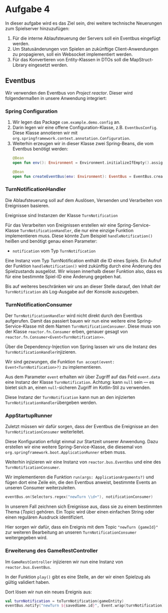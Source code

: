 # Aufgabe 4

In dieser aufgabe wird es das Ziel sein, drei weitere technische Neuerungen zum Spielserver hinzuzufügen:

1. Für die interne Ablaufsteuerung der Servers soll ein Eventbus eingefügt werden.
1. Um Statusänderungen von Spielen an zukünftige Client-Anwendungen zu propagieren, soll ein Websocket implementiert werden.
1. Für das Konvertieren von Entity-Klassen in DTOs soll die MapStruct-Library eingesetzt werden.

## Eventbus

Wir verwenden den Eventbus von _Project reactor_. Dieser wird folgendermaßen in unsere
Anwendung integriert:

### Spring Configuration

1. Wir legen das Package `com.example.demo.config` an.
1. Darin legen wir eine offene Configuration-Klasse, z.B. `EventbusConfig`. Diese Klasse annotieren wir mit
`org.springframework.context.annotation.Configuration`.
1. Weiterhin erzeugen wir in dieser Klasse zwei Spring-Beans, die vom Eventbus benötigt werden:
    ```kotlin
    @Bean
    open fun env(): Environment = Environment.initializeIfEmpty().assignErrorJournal()

    @Bean
    open fun createEventBus(env: Environment): EventBus = EventBus.create(env, Environment.THREAD_POOL)
    ```

### TurnNotificationHandler
Die Ablaufsteuerung soll auf dem Auslösen, Versenden und Verarbeiten von Ereignissen basieren. 

Ereignisse sind Instanzen der Klasse `TurnNotification`

Für das Verarbeiten von Ereignissen erstellen wir eine Spring-Service-Klasse `TurnNotificationHandler`,
die nur eine einzige Funktion implementieren muss. Diese könnte Zum Beispiel `handleNotification()` heißen und
benötigt genau einen Parameter:

- `notification` vom Typ `TurnNotification`

Eine Instanz vom Typ TurnNotification enthält die ID eines Spiels. Ein Aufruf der Funktion `handleNotification()`
wird zukünftig durch eine Änderung des Spielzustands ausgelöst. Wir wissen innerhalb dieser Funktion also,
dass es für eine bestimmte Spiel-ID eine Änderung gegeben hat.

Bis auf weiteres beschränken wir uns an dieser Stelle darauf, den Inhalt der `TurnNotification` als Log-Ausgabe 
auf der Konsole auszugeben.

### TurnNotificationConsumer

Der `TurnNotificationHandler` wird nicht direkt durch den Eventbus aufgerufen. Damit das passiert bauen wir nun 
eine weitere eine Spring-Service-Klasse mit dem Namen `TurnNotificationConsumer`. Diese muss von der Klasse
`reactor.fn.Consumer` erben, genauer gesagt von `reactor.fn.Consumer<Event<TurnNotification>>`.

Über die Dependency-Injection von Spring lassen wir uns die Instanz des `TurnNotificationHandler`injizieren. 

Wir sind gezwungen, die Funktion `fun accept(event: Event<TurnNotification>?)` zu implementieren.

Aus dem Parameter `event` erhalten wir über Zugriff auf das Feld `event.data` eine Instanz der
Klasse `TurnNotification`. Achtung: kann `null` sein &mdash; es bietet sich an, einen `null`-sicheren Zugriff
im Kotlin-Stil zu verwenden.

Diese Instanz der `TurnNotification` kann nun an den injizierten `TurnNotificationHandler`übergeben werden.

### AppStartupRunner
Zuletzt müssen wir dafür sorgen, dass der Eventbus die Ereignisse an den `TurnNotificationConsumer` weiterleitet.

Diese Konfiguration erfolgt einmal zur Startzeit unserer Anwendung. Dazu erstellen wir eine weitere Spring-Service-Klasse,
die diesemal von `org.springframework.boot.ApplicationRunner` erben muss.

Weiterhin injizieren wir eine Instanz von `reactor.bus.EventBus` und eine des `TurnNotificationConsumer`.

Wir implementieren die Funktion `run(args: ApplicationArguments?)` und fügen dort eine Zeile ein,
die den Eventbus anweist, bestimmte Events an unseren Consumer weiterzuleiten.

```kotlin
eventBus.on(Selectors.regex("newTurn \\d+"), notificationConsumer)
```

In unserem Fall zeichnen sich Ereignisse aus, dass sie zu einem bestimmten Thema (_Topic_) gehören. Ein Topic wird über
einen einfachen String oder einen regulären Ausdruck identifiziert.

Hier sorgen wir dafür, dass ein Ereignis mit dem Topic `"newTurn {gameId}"` zur weiteren Bearbeitung an unseren
`TurnNotificationConsumer` weitergegeben wird.

### Erweiterung des GameRestController
Im `GameRestController` injizieren wir nun eine Instanz von `reactor.bus.EventBus`.

In der Funktion `play()` gibt es eine Stelle, an der wir einen Spielzug als gültig validiert haben.

Dort lösen wir nun ein neues Ereignis aus:

```kotlin
val turnNotification = toTurnNotification(gameEntity)
eventBus.notify("newTurn ${savedGame.id}", Event.wrap(turnNotification))
```  

